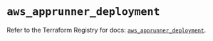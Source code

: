# `aws_apprunner_deployment`

Refer to the Terraform Registry for docs: [`aws_apprunner_deployment`](https://registry.terraform.io/providers/hashicorp/aws/6.0.0/docs/resources/apprunner_deployment).

